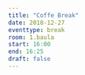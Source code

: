 ```yaml
---
title: "Coffe Break"
date: 2018-12-27
eventtype: break
room: 1.baula
start: 16:00
end: 16:25
draft: false
---
```

